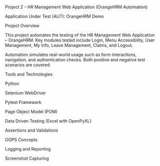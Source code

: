 Project 2 – HR Management Web Application (OrangeHRM Automation)

Application Under Test (AUT): OrangeHRM Demo

Project Overview

This project automates the testing of the HR Management Web Application – OrangeHRM.
Key modules tested include Login, Menu Accessibility, User Management, My Info, Leave Management, Claims, and Logout.

Automation simulates real-world usage such as form interactions, navigation, and authentication checks.
Both positive and negative test scenarios are covered.

Tools and Technologies

Python

Selenium WebDriver

Pytest Framework

Page Object Model (POM)

Data Driven Testing (Excel with OpenPyXL)

Assertions and Validations

OOPS Concepts

Logging and Reporting

Screenshot Capturing
